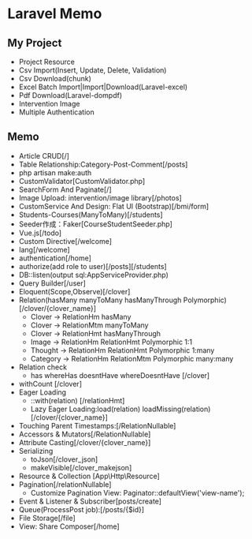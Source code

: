 # Laravel Memo

## My Project
- Project Resource
- Csv Import(Insert, Update, Delete, Validation)
- Csv Download(chunk)
- Excel Batch Import|Import|Download(Laravel-excel)
- Pdf Download(Laravel-dompdf) 
- Intervention Image
- Multiple Authentication

## Memo
- Article CRUD[/]
- Table Relationship:Category-Post-Comment[/posts]
- php artisan make:auth
- CustomValidator[CustomValidator.php]
- SearchForm And Paginate[/]
- Image Upload: intervention/image library[/photos]
- CustomService And Design: Flat UI (Bootstrap)[/bmi/form]
- Students-Courses(ManyToMany)[/students]
- Seeder作成：Faker[CourseStudentSeeder.php]
- Vue.js[/todo]
- Custom Directive[/welcome]
- lang[/welcome]
- authentication[/home]
- authorize(add role to user)[/posts][/students]
- DB::listen(output sql:AppServiceProvider.php)
- Query Builder[/user]
- Eloquent(Scope,Observe)[/clover]
- Relation(hasMany manyToMany hasManyThrough Polymorphic)[/clover/{clover_name}]
  - Clover -> RelationHm hasMany
  - Clover -> RelationMtm manyToMany
  - Clover -> RelationHmt hasManyThrough
  - Image -> RelationHm RelationHmt Polymorphic 1:1
  - Thought -> RelationHm RelationHmt  Polymorphic 1:many
  - Category -> RelationHm RelationMtm Polymorphic many:many
- Relation check
  - has whereHas doesntHave whereDoesntHave [/clover] 
- withCount [/clover]
- Eager Loading
  - ::with(relation) [/relationHmt]
  - Lazy Eager Loading:load(relation) loadMissing(relation) [/clover/{clover_name}]
- Touching Parent Timestamps:[/RelationNullable]
- Accessors & Mutators[/RelationNullable]
- Attribute Casting[/clover/{clover_name}]
- Serializing
  - toJson[/clover_json]
  - makeVisible[/clover_makejson]
- Resource & Collection [App\Http\Resource]
- Pagination[/relationNullable]
  - Customize Pagination View: Paginator::defaultView('view-name');
- Event & Listener & Subscriber[posts/create]
- Queue(ProcessPost job):[/posts/{$id}]  
- File Storage[/file]
- View: Share Composer[/home]

  
